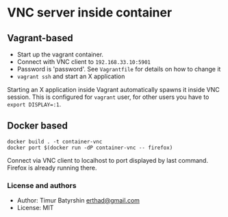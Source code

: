 # VNC server inside container

## Vagrant-based

* Start up the vagrant container.
* Connect with VNC client to `192.168.33.10:5901`
* Password is 'password'. See `Vagrantfile` for details on how to change it
* `vagrant ssh` and start an X application

Starting an X application inside Vagrant automatically spawns it inside VNC session.
This is configured for `vagrant` user, for other users you have to `export DISPLAY=:1`.

## Docker based

```
docker build . -t container-vnc
docker port $(docker run -dP container-vnc -- firefox)
```

Connect via VNC client to localhost to port displayed by last command.
Firefox is already running there.

### License and authors
* Author: Timur Batyrshin erthad@gmail.com
* License: MIT
